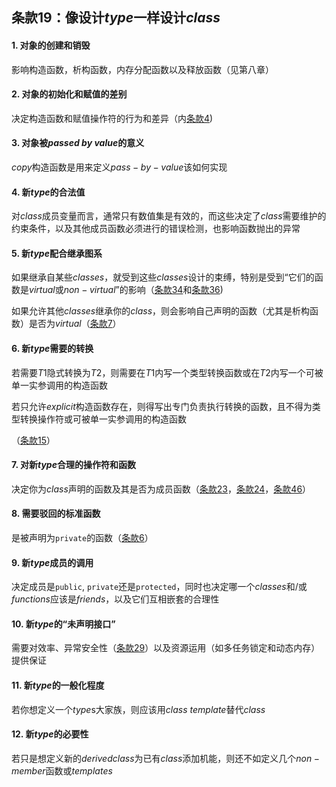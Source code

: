 ## 条款19：像设计$type$一样设计$class$

#### 1. 对象的创建和销毁

影响构造函数，析构函数，内存分配函数以及释放函数（见第八章）

#### 2. 对象的初始化和赋值的差别

决定构造函数和赋值操作符的行为和差异（内[条款4](F:\滔天\文件\学校\大学\专业\C++\C++笔记\1.习惯C++\条款04：初始化对象.md))

#### 3. 对象被$passed\ by\ value$的意义

$copy$构造函数是用来定义$pass-by-value$该如何实现

#### 4. 新$type$的合法值

对$class$成员变量而言，通常只有数值集是有效的，而这些决定了$class$需要维护的约束条件，以及其他成员函数必须进行的错误检测，也影响函数抛出的异常

#### 5. 新$type$配合继承图系

如果继承自某些$classes$，就受到这些$classes$设计的束缚，特别是受到“它们的函数是$virtual$或$non-virtual$”的影响（[条款34]()和[条款36]())

如果允许其他$classes$继承你的$class$，则会影响自己声明的函数（尤其是析构函数）是否为$virtual$（[条款7](F:\滔天\文件\学校\大学\专业\C++\C++笔记\2.构造、析构、赋值运算\条款07：为多态基类声明virtual析构函数.md)）

#### 6. 新$type$需要的转换

若需要$T1$隐式转换为$T2$，则需要在$T1$内写一个类型转换函数或在$T2$内写一个可被单一实参调用的构造函数

若只允许$explicit$构造函数存在，则得写出专门负责执行转换的函数，且不得为类型转换操作符或可被单一实参调用的构造函数

（[条款15](F:\滔天\文件\学校\大学\专业\C++\C++笔记\3.资源管理\条款15：在资源管理类中提供对原始资源的访问.md)）

#### 7. 对新$type$合理的操作符和函数

决定你为$class$声明的函数及其是否为成员函数（[条款23]()，[条款24]()，[条款46]()）

#### 8. 需要驳回的标准函数

是被声明为`private​`的函数（[条款6](F:\滔天\文件\学校\大学\专业\C++\C++笔记\2.构造、析构、赋值运算\条款06：拒绝编译器自动生成的函数.md)）

#### 9. 新$type$成员的调用

决定成员是`public`​, `private`还是`protected`，同时也决定哪一个$classes$和/或$functions$应该是$friends$，以及它们互相嵌套的合理性

#### 10. 新$type$的“未声明接口”

需要对效率、异常安全性（[条款29]()）以及资源运用（如多任务锁定和动态内存）提供保证

#### 11. 新$type$的一般化程度

若你想定义一个$type$s大家族，则应该用$class\ template$替代$class$

#### 12. 新$type$的必要性

若只是想定义新的$derived class$为已有$class$添加机能，则还不如定义几个$non-member$函数或$templates$